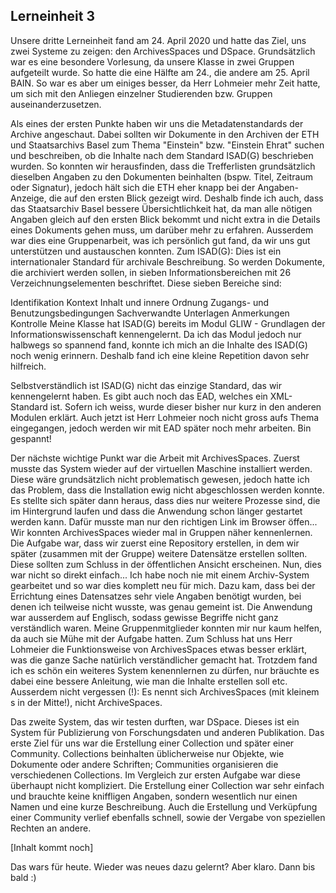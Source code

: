  Lerneinheit 3
 ---
 
 Unsere dritte Lerneinheit fand am 24. April 2020 und hatte das Ziel, uns zwei Systeme zu zeigen: den ArchivesSpaces und DSpace. Grundsätzlich war es eine besondere Vorlesung, da unsere Klasse in zwei Gruppen aufgeteilt wurde. So hatte die eine Hälfte am 24., die andere am 25. April BAIN. So war es aber um einiges besser, da Herr Lohmeier mehr Zeit hatte, um sich mit den Anliegen einzelner Studierenden bzw. Gruppen auseinanderzusetzen.

Als eines der ersten Punkte haben wir uns die Metadatenstandards der Archive angeschaut. Dabei sollten wir Dokumente in den Archiven der ETH und Staatsarchivs Basel zum Thema "Einstein" bzw. "Einstein Ehrat" suchen und beschreiben, ob die Inhalte nach dem Standard ISAD(G) beschrieben wurden. So konnten wir herausfinden, dass die Trefferlisten grundsätzlich dieselben Angaben zu den Dokumenten beinhalten (bspw. Titel, Zeitraum oder Signatur), jedoch hält sich die ETH eher knapp bei der Angaben-Anzeige, die auf den ersten Blick gezeigt wird. Deshalb finde ich auch, dass das Staatsarchiv Basel bessere Übersichtlichkeit hat, da man alle nötigen Angaben gleich auf den ersten Blick bekommt und nicht extra in die Details eines Dokuments gehen muss, um darüber mehr zu erfahren. Ausserdem war dies eine Gruppenarbeit, was ich persönlich gut fand, da wir uns gut unterstützen und austauschen konnten. Zum ISAD(G): Dies ist ein internationaler Standard für archivale Beschreibung. So werden Dokumente, die archiviert werden sollen, in sieben Informationsbereichen mit 26 Verzeichnungselementen beschriftet. Diese sieben Bereiche sind:

Identifikation
Kontext
Inhalt und innere Ordnung
Zugangs- und Benutzungsbedingungen
Sachverwandte Unterlagen
Anmerkungen
Kontrolle
Meine Klasse hat ISAD(G) bereits im Modul GLIW - Grundlagen der Informationswissenschaft kennengelernt. Da ich das Modul jedoch nur halbwegs so spannend fand, konnte ich mich an die Inhalte des ISAD(G) noch wenig erinnern. Deshalb fand ich eine kleine Repetition davon sehr hilfreich.

Selbstverständlich ist ISAD(G) nicht das einzige Standard, das wir kennengelernt haben. Es gibt auch noch das EAD, welches ein XML-Standard ist. Sofern ich weiss, wurde dieser bisher nur kurz in den anderen Modulen erklärt. Auch jetzt ist Herr Lohmeier noch nicht gross aufs Thema eingegangen, jedoch werden wir mit EAD später noch mehr arbeiten. Bin gespannt!

Der nächste wichtige Punkt war die Arbeit mit ArchivesSpaces. Zuerst musste das System wieder auf der virtuellen Maschine installiert werden. Diese wäre grundsätzlich nicht problematisch gewesen, jedoch hatte ich das Problem, dass die Installation ewig nicht abgeschlossen werden konnte. Es stellte sich später dann heraus, dass dies nur weitere Prozesse sind, die im Hintergrund laufen und dass die Anwendung schon länger gestartet werden kann. Dafür musste man nur den richtigen Link im Browser öffen... Wir konnten ArchivesSpaces wieder mal in Gruppen näher kennenlernen. Die Aufgabe war, dass wir zuerst eine Repository erstellen, in dem wir später (zusammen mit der Gruppe) weitere Datensätze erstellen sollten. Diese sollten zum Schluss in der öffentlichen Ansicht erscheinen. Nun, dies war nicht so direkt einfach... Ich habe noch nie mit einem Archiv-System gearbeitet und so war dies komplett neu für mich. Dazu kam, dass bei der Errichtung eines Datensatzes sehr viele Angaben benötigt wurden, bei denen ich teilweise nicht wusste, was genau gemeint ist. Die Anwendung war ausserdem auf Englisch, sodass gewisse Begriffe nicht ganz verständlich waren. Meine Gruppenmitglieder konnten mir nur kaum helfen, da auch sie Mühe mit der Aufgabe hatten. Zum Schluss hat uns Herr Lohmeier die Funktionsweise von ArchivesSpaces etwas besser erklärt, was die ganze Sache natürlich verständlicher gemacht hat. Trotzdem fand ich es schön ein weiteres System kenennlernen zu dürfen, nur bräuchte es dabei eine bessere Anleitung, wie man die Inhalte erstellen soll etc. Ausserdem nicht vergessen (!): Es nennt sich ArchivesSpaces (mit kleinem s in der Mitte!), nicht ArchiveSpaces.

Das zweite System, das wir testen durften, war DSpace. Dieses ist ein System für Publizierung von Forschungsdaten und anderen Publikation. Das erste Ziel für uns war die Erstellung einer Collection und später einer Community. Collections beinhalten üblicherweise nur Objekte, wie Dokumente oder andere Schriften; Communities organisieren die verschiedenen Collections. Im Vergleich zur ersten Aufgabe war diese überhaupt nicht kompliziert. Die Erstellung einer Collection war sehr einfach und brauchte keine kniffligen Angaben, sondern wesentlich nur einen Namen und eine kurze Beschreibung. Auch die Erstellung und Verküpfung einer Community verlief ebenfalls schnell, sowie der Vergabe von speziellen Rechten an andere.

[Inhalt kommt noch]

Das wars für heute. Wieder was neues dazu gelernt? Aber klaro. Dann bis bald :)
